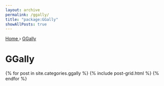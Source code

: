 ```yaml
---
layout: archive
permalink: /ggally/
title: "package:GGally"
showAllPosts: true
---
```


<div class="wrap">

   <nav class="breadcrumbs">
      <span itemscope="" itemtype="http://data-vocabulary.org/Breadcrumb">
         <a href="{{ site.baseurl }}" itemprop="url">
            <span itemprop="title">Home</span>
         </a>
          ›
         <a href="{{ site.baseurl }}/GGally" itemprop="url">
            <span itemprop="title">GGally</span>
         </a>
      </span>
   </nav>

   <div class="page-title">
     <h1>GGally</h1>
   </div>

   <div class="archive-wrap">
      <div class="page-content">
         <div class="tiles">
         {% for post in site.categories.ggally %}
            {% include post-grid.html %}
         {% endfor %}
         </div><!-- /.tiles -->
      </div><!-- /.page-content -->
   </div><!-- /.archive-wrap -->
</div><!-- /.wrap -->
